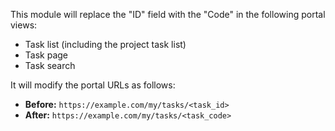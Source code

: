 This module will replace the "ID" field with the "Code" in the following portal views:

- Task list (including the project task list)
- Task page
- Task search

It will modify the portal URLs as follows:

- **Before:** `https://example.com/my/tasks/<task_id>`
- **After:** `https://example.com/my/tasks/<task_code>`

